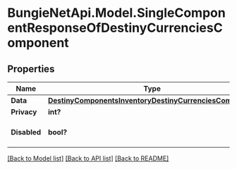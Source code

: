 # BungieNetApi.Model.SingleComponentResponseOfDestinyCurrenciesComponent
## Properties

Name | Type | Description | Notes
------------ | ------------- | ------------- | -------------
**Data** | [**DestinyComponentsInventoryDestinyCurrenciesComponent**](DestinyComponentsInventoryDestinyCurrenciesComponent.md) |  | [optional] 
**Privacy** | **int?** |  | [optional] 
**Disabled** | **bool?** | If true, this component is disabled. | [optional] 

[[Back to Model list]](../README.md#documentation-for-models) [[Back to API list]](../README.md#documentation-for-api-endpoints) [[Back to README]](../README.md)

